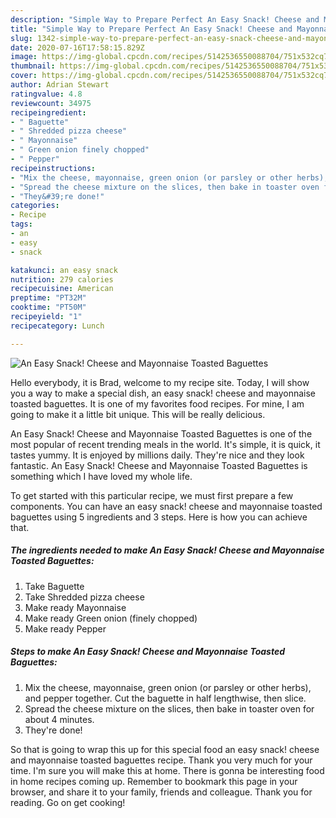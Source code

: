 ```yaml
---
description: "Simple Way to Prepare Perfect An Easy Snack! Cheese and Mayonnaise Toasted Baguettes"
title: "Simple Way to Prepare Perfect An Easy Snack! Cheese and Mayonnaise Toasted Baguettes"
slug: 1342-simple-way-to-prepare-perfect-an-easy-snack-cheese-and-mayonnaise-toasted-baguettes
date: 2020-07-16T17:58:15.829Z
image: https://img-global.cpcdn.com/recipes/5142536550088704/751x532cq70/an-easy-snack-cheese-and-mayonnaise-toasted-baguettes-recipe-main-photo.jpg
thumbnail: https://img-global.cpcdn.com/recipes/5142536550088704/751x532cq70/an-easy-snack-cheese-and-mayonnaise-toasted-baguettes-recipe-main-photo.jpg
cover: https://img-global.cpcdn.com/recipes/5142536550088704/751x532cq70/an-easy-snack-cheese-and-mayonnaise-toasted-baguettes-recipe-main-photo.jpg
author: Adrian Stewart
ratingvalue: 4.8
reviewcount: 34975
recipeingredient:
- " Baguette"
- " Shredded pizza cheese"
- " Mayonnaise"
- " Green onion finely chopped"
- " Pepper"
recipeinstructions:
- "Mix the cheese, mayonnaise, green onion (or parsley or other herbs), and pepper together. Cut the baguette in half lengthwise, then slice."
- "Spread the cheese mixture on the slices, then bake in toaster oven for about 4 minutes."
- "They&#39;re done!"
categories:
- Recipe
tags:
- an
- easy
- snack

katakunci: an easy snack 
nutrition: 279 calories
recipecuisine: American
preptime: "PT32M"
cooktime: "PT50M"
recipeyield: "1"
recipecategory: Lunch

---
```



![An Easy Snack! Cheese and Mayonnaise Toasted Baguettes](https://img-global.cpcdn.com/recipes/5142536550088704/751x532cq70/an-easy-snack-cheese-and-mayonnaise-toasted-baguettes-recipe-main-photo.jpg)

Hello everybody, it is Brad, welcome to my recipe site. Today, I will show you a way to make a special dish, an easy snack! cheese and mayonnaise toasted baguettes. It is one of my favorites food recipes. For mine, I am going to make it a little bit unique. This will be really delicious.



An Easy Snack! Cheese and Mayonnaise Toasted Baguettes is one of the most popular of recent trending meals in the world. It's simple, it is quick, it tastes yummy. It is enjoyed by millions daily. They're nice and they look fantastic. An Easy Snack! Cheese and Mayonnaise Toasted Baguettes is something which I have loved my whole life.


To get started with this particular recipe, we must first prepare a few components. You can have an easy snack! cheese and mayonnaise toasted baguettes using 5 ingredients and 3 steps. Here is how you can achieve that.

<!--inarticleads1-->

##### The ingredients needed to make An Easy Snack! Cheese and Mayonnaise Toasted Baguettes:

1. Take  Baguette
1. Take  Shredded pizza cheese
1. Make ready  Mayonnaise
1. Make ready  Green onion (finely chopped)
1. Make ready  Pepper




<!--inarticleads2-->

##### Steps to make An Easy Snack! Cheese and Mayonnaise Toasted Baguettes:

1. Mix the cheese, mayonnaise, green onion (or parsley or other herbs), and pepper together. Cut the baguette in half lengthwise, then slice.
1. Spread the cheese mixture on the slices, then bake in toaster oven for about 4 minutes.
1. They&#39;re done!




So that is going to wrap this up for this special food an easy snack! cheese and mayonnaise toasted baguettes recipe. Thank you very much for your time. I'm sure you will make this at home. There is gonna be interesting food in home recipes coming up. Remember to bookmark this page in your browser, and share it to your family, friends and colleague. Thank you for reading. Go on get cooking!

